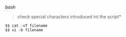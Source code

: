 *bash*
> check special characters introduced int the script*

    $$ cat -vT filename
    $$ vi -b filename

